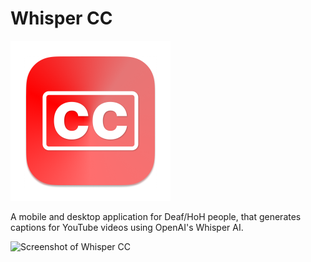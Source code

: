 # Whisper CC

<img src="assets/icon/macos.png" alt="Whisper CC logo" width="256"/>

A mobile and desktop application for Deaf/HoH people, that generates captions for YouTube videos using OpenAI's Whisper AI.

![Screenshot of Whisper CC](assets/whispeπr_screenshot.png)
